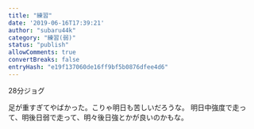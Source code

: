 ```yaml
---
title: "練習"
date: '2019-06-16T17:39:21'
author: "subaru44k"
category: "練習(弱)"
status: "publish"
allowComments: true
convertBreaks: false
entryHash: "e19f137060de16ff9bf5b0876dfee4d6"
---
```

28分ジョグ

足が重すぎてやばかった。こりゃ明日も苦しいだろうな。
明日中強度で走って、明後日弱で走って、明々後日強とかが良いのかもな。
